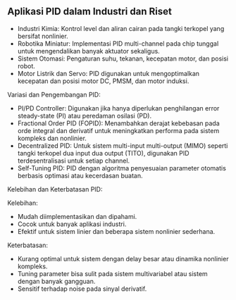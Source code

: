## Aplikasi PID dalam Industri dan Riset

- Industri Kimia: Kontrol level dan aliran cairan pada tangki terkopel yang bersifat nonlinier.
- Robotika Miniatur: Implementasi PID multi-channel pada chip tunggal untuk mengendalikan banyak aktuator sekaligus.
- Sistem Otomasi: Pengaturan suhu, tekanan, kecepatan motor, dan posisi robot.
- Motor Listrik dan Servo: PID digunakan untuk mengoptimalkan kecepatan dan posisi motor DC, PMSM, dan motor induksi.

Variasi dan Pengembangan PID:

- PI/PD Controller: Digunakan jika hanya diperlukan penghilangan error steady-state (PI) atau peredaman osilasi (PD).
- Fractional Order PID (FOPID): Menambahkan derajat kebebasan pada orde integral dan derivatif untuk meningkatkan performa pada sistem kompleks dan nonlinier.
- Decentralized PID: Untuk sistem multi-input multi-output (MIMO) seperti tangki terkopel dua input dua output (TITO), digunakan PID terdesentralisasi untuk setiap channel.
- Self-Tuning PID: PID dengan algoritma penyesuaian parameter otomatis berbasis optimasi atau kecerdasan buatan.

Kelebihan dan Keterbatasan PID:

Kelebihan:

- Mudah diimplementasikan dan dipahami.
- Cocok untuk banyak aplikasi industri.
- Efektif untuk sistem linier dan beberapa sistem nonlinier sederhana.

Keterbatasan:

- Kurang optimal untuk sistem dengan delay besar atau dinamika nonlinier kompleks.
- Tuning parameter bisa sulit pada sistem multivariabel atau sistem dengan banyak gangguan.
- Sensitif terhadap noise pada sinyal derivatif.


